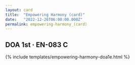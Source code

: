 ```yaml
---
layout: card
title:  "Empowering Harmony (card)"
date:   "2022-12-26T06:00:00.000Z"
permalink: empowering-harmony_(card)
---
```


## DOA 1st &middot; EN-083 C

{% include templates/empowering-harmony-doa1e.html %}
